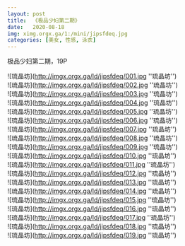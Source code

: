 ```yaml
---
layout: post
title:  《极品少妇第二期》
date:   2020-08-18
img: ximg.orgx.ga/1:/mini/jipsfdeq.jpg
categories: [美女, 性感, 泳衣]
---
```


极品少妇第二期，19P

![琉晶坊](http://imgx.orgx.ga/ld/jipsfdeq/001.jpg ''琉晶坊'') <br>
![琉晶坊](http://imgx.orgx.ga/ld/jipsfdeq/002.jpg ''琉晶坊'') <br>
![琉晶坊](http://imgx.orgx.ga/ld/jipsfdeq/003.jpg ''琉晶坊'') <br>
![琉晶坊](http://imgx.orgx.ga/ld/jipsfdeq/004.jpg ''琉晶坊'') <br>
![琉晶坊](http://imgx.orgx.ga/ld/jipsfdeq/005.jpg ''琉晶坊'') <br>
![琉晶坊](http://imgx.orgx.ga/ld/jipsfdeq/006.jpg ''琉晶坊'') <br>
![琉晶坊](http://imgx.orgx.ga/ld/jipsfdeq/007.jpg ''琉晶坊'') <br>
![琉晶坊](http://imgx.orgx.ga/ld/jipsfdeq/008.jpg ''琉晶坊'') <br>
![琉晶坊](http://imgx.orgx.ga/ld/jipsfdeq/009.jpg ''琉晶坊'') <br>
![琉晶坊](http://imgx.orgx.ga/ld/jipsfdeq/010.jpg ''琉晶坊'') <br>
![琉晶坊](http://imgx.orgx.ga/ld/jipsfdeq/011.jpg ''琉晶坊'') <br>
![琉晶坊](http://imgx.orgx.ga/ld/jipsfdeq/012.jpg ''琉晶坊'') <br>
![琉晶坊](http://imgx.orgx.ga/ld/jipsfdeq/013.jpg ''琉晶坊'') <br>
![琉晶坊](http://imgx.orgx.ga/ld/jipsfdeq/014.jpg ''琉晶坊'') <br>
![琉晶坊](http://imgx.orgx.ga/ld/jipsfdeq/015.jpg ''琉晶坊'') <br>
![琉晶坊](http://imgx.orgx.ga/ld/jipsfdeq/016.jpg ''琉晶坊'') <br>
![琉晶坊](http://imgx.orgx.ga/ld/jipsfdeq/017.jpg ''琉晶坊'') <br>
![琉晶坊](http://imgx.orgx.ga/ld/jipsfdeq/018.jpg ''琉晶坊'') <br>
![琉晶坊](http://imgx.orgx.ga/ld/jipsfdeq/019.jpg ''琉晶坊'') <br>
